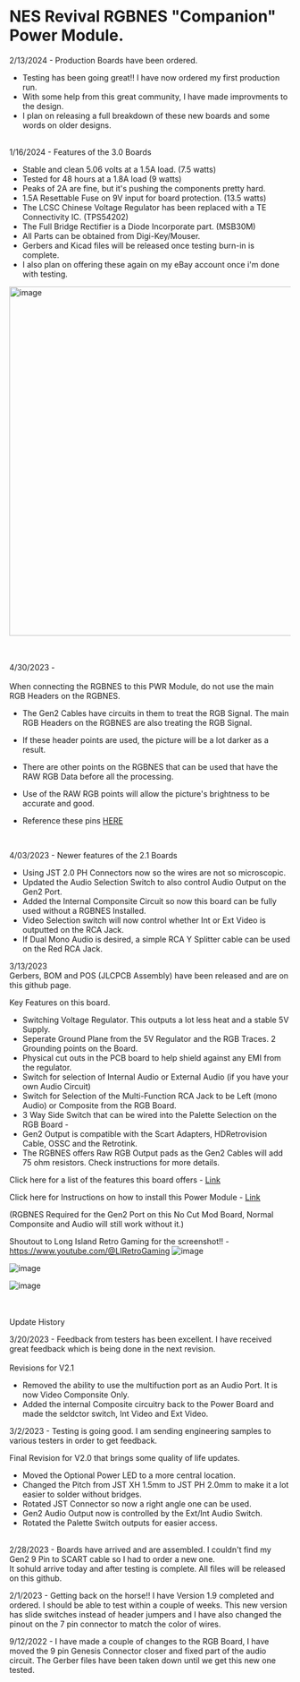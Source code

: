 # NES Revival RGBNES "Companion" Power Module.   <br>

2/13/2024 - Production Boards have been ordered. <br>
- Testing has been going great!!  I have now ordered my first production run. <br>
- With some help from this great community, I have made improvments to the design. <br>
- I plan on releasing a full breakdown of these new boards and some words on older designs. <br> <br>

1/16/2024 - Features of the 3.0 Boards  <br>
- Stable and clean 5.06 volts at a 1.5A load.  (7.5 watts) <br>
- Tested for 48 hours at a 1.8A load (9 watts) <br>
- Peaks of 2A are fine, but it's pushing the components pretty hard. <br>
- 1.5A Resettable Fuse on 9V input for board protection. (13.5 watts) <br>
- The LCSC Chinese Voltage Regulator has been replaced with a TE Connectivity IC. (TPS54202) <br>
- The Full Bridge Rectifier is a Diode Incorporate part. (MSB30M) <br>
- All Parts can be obtained from Digi-Key/Mouser. <br>
- Gerbers and Kicad files will be released once testing burn-in is complete. <br>
- I also plan on offering these again on my eBay account once i'm done with testing. <br>

<img width="624" alt="image" src="https://github.com/ShawMerlin/NES-Power-Module-Redesign/assets/70423454/f8b0f98b-82c7-4b40-b43b-9c9d3e900d1b">


<br> <br>
4/30/2023 - <br> <br>
When connecting the RGBNES to this PWR Module, do not use the main RGB Headers on the RGBNES. <br>
- The Gen2 Cables have circuits in them to treat the RGB Signal.  The main RGB Headers on the RGBNES are also treating the RGB Signal. <br>
- If these header points are used, the picture will be a lot darker as a result. <br>
- There are other points on the RGBNES that can be used that have the RAW RGB Data before all the processing. <br>
- Use of the RAW RGB points will allow the picture's brightness to be accurate and good. <br>
- Reference these pins [HERE](https://github.com/ShawMerlin/NES-Power-Module-Redesign/blob/main/RGB%20-%20Genesis%209%20Pin%20Edition/Features%20and%20Components.md) <br>



   <br>

4/03/2023 - Newer features of the 2.1 Boards <br>
- Using JST 2.0 PH Connectors now so the wires are not so microscopic. <br>
- Updated the Audio Selection Switch to also control Audio Output on the Gen2 Port. <br>
- Added the Internal Componsite Circuit so now this board can be fully used without a RGBNES Installed. <br>
- Video Selection switch will now control whether Int or Ext Video is outputted on the RCA Jack. <br>
- If Dual Mono Audio is desired, a simple RCA Y Splitter cable can be used on the Red RCA Jack. <br>
  

3/13/2023 <br>
Gerbers, BOM and POS (JLCPCB Assembly) have been released and are on this github page. <br>



Key Features on this board.
- Switching Voltage Regulator.  This outputs a lot less heat and a stable 5V Supply.
- Seperate Ground Plane from the 5V Regulator and the RGB Traces.  2 Grounding points on the Board. 
- Physical cut outs in the PCB board to help shield against any EMI from the regulator.
- Switch for selection of Internal Audio or External Audio (if you have your own Audio Circuit)
- Switch for Selection of the Multi-Function RCA Jack to be Left (mono Audio) or Composite from the RGB Board.
- 3 Way Side Switch that can be wired into the Palette Selection on the RGB Board - 
- Gen2 Output is compatible with the Scart Adapters, HDRetrovision Cable, OSSC and the Retrotink.  
- The RGBNES offers Raw RGB Output pads as the Gen2 Cables will add 75 ohm resistors. Check instructions for more details.


Click here for a list of the features this board offers - [Link](https://github.com/ShawMerlin/NES-Power-Module-Redesign/blob/main/RGB%20-%20Genesis%209%20Pin%20Edition/Features%20and%20Components.md)


Click here for Instructions on how to install this Power Module - [Link](https://github.com/ShawMerlin/NES-Power-Module-Redesign/blob/main/Install_Instructions.md)

(RGBNES Required for the Gen2 Port on this No Cut Mod Board, Normal Componsite and Audio will still work without it.) <br>

Shoutout to Long Island Retro Gaming for the screenshot!! - https://www.youtube.com/@LIRetroGaming
![image](https://user-images.githubusercontent.com/70423454/226394506-f0109706-81cb-4232-8296-21bb947b9209.png)


![image](https://user-images.githubusercontent.com/70423454/222490935-0a6bae29-9fde-409d-aaa8-4821d209c6cb.png)

![image](https://user-images.githubusercontent.com/70423454/216229176-2274718d-cc2f-489f-aa68-324682cbb03c.png)


<br> <br>
Update History <br>

3/20/2023 - Feedback from testers has been excellent.  I have received great feedback which is being done in the next revision.  <br>  <br>
Revisions for V2.1
- Removed the ability to use the multifuction port as an Audio Port.  It is now Video Componsite Only.  <br>
- Added the internal Composite circuitry back to the Power Board and made the seldctor switch, Int Video and Ext Video.  <br>

3/2/2023 - Testing is going good.  I am sending engineering samples to various testers in order to get feedback. <br>

Final Revision for V2.0 that brings some quality of life updates. <br>
- Moved the Optional Power LED to a more central location.  <br>
- Changed the Pitch from JST XH 1.5mm to JST PH 2.0mm to make it a lot easier to solder without bridges.  <br>
- Rotated JST Connector so now a right angle one can be used.  <br>
- Gen2 Audio Output now is controlled by the Ext/Int Audio Switch. <br>
- Rotated the Palette Switch outputs for easier access. <br> <br>

2/28/2023 - Boards have arrived and are assembled.  I couldn't find my Gen2 9 Pin to SCART cable so I had to order a new one.  <br>
It sohuld arrive today and after testing is complete.  All files will be released on this github. <br>

2/1/2023 - Getting back on the horse!!  I have Version 1.9 completed and ordered. I should be able to test within a couple of weeks.
This new version has slide switches instead of header jumpers and I have also changed the pinout on the 7 pin connector to match the color of wires.

9/12/2022 - I have made a couple of changes to the RGB Board, I have moved the 9 pin Genesis Connector closer and fixed part of the audio circuit.
The Gerber files have been taken down until we get this new one tested.
